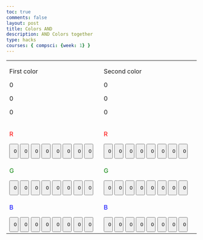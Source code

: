 ```yaml
---
toc: true
comments: false
layout: post
title: Colors AND
description: AND Colors together
type: hacks
courses: { compsci: {week: 1} }
---
```


<html lang="en">
<head>
  <link rel="stylesheet" href="css.css">
</head>
<body>

<style>
  .button {
    width: 10%;
    padding: 10px;
    box-sizing: border-box;
  }
</style>

<table>
  <tr>
    <td>
    <p>First color</p>
    <p id="num1">0</p>
    <p id="num3">0</p>
    <p id="num5">0</p>
    </td>
    <td>
    <p>Second color</p>
    <p id="num2">0</p>
    <p id="num4">0</p>
    <p id="num6">0</p>
    </td>
  </tr>
  
  <tr>
    <td>
      <!-- Creating buttons for the first cell -->
      <p style="color:red">R</p>
  <button id="button1" class="button" onclick="buttonClicked(1)">0</button>
  <button id="button2" class="button" onclick="buttonClicked(2)">0</button>
  <button id="button3" class="button" onclick="buttonClicked(3)">0</button>
  <button id="button4" class="button" onclick="buttonClicked(4)">0</button>
  <button id="button5" class="button" onclick="buttonClicked(5)">0</button>
  <button id="button6" class="button" onclick="buttonClicked(6)">0</button>
  <button id="button7" class="button" onclick="buttonClicked(7)">0</button>
  <button id="button8" class="button" onclick="buttonClicked(8)">0</button>
    </td>
    <td>
      <!-- Creating buttons for the second cell -->
      <p style="color:red">R</p>
      <button id="button9" class="button" onclick="buttonClicked(9)">0</button>
  <button id="button10" class="button" onclick="buttonClicked(10)">0</button>
  <button id="button11" class="button" onclick="buttonClicked(11)">0</button>
  <button id="button12" class="button" onclick="buttonClicked(12)">0</button>
  <button id="button13" class="button" onclick="buttonClicked(13)">0</button>
  <button id="button14" class="button" onclick="buttonClicked(14)">0</button>
  <button id="button15" class="button" onclick="buttonClicked(15)">0</button>
  <button id="button16" class="button" onclick="buttonClicked(16)">0</button>
    </td>
  </tr>

  <tr>
    <td>
      <!-- Creating buttons for the third cell -->
      <p style="color:green">G</p>
      <button id="button17" class="button" onclick="buttonClicked(17)">0</button>
  <button id="button18" class="button" onclick="buttonClicked(18)">0</button>
  <button id="button19" class="button" onclick="buttonClicked(19)">0</button>
  <button id="button20" class="button" onclick="buttonClicked(20)">0</button>
  <button id="button21" class="button" onclick="buttonClicked(21)">0</button>
  <button id="button22" class="button" onclick="buttonClicked(22)">0</button>
  <button id="button23" class="button" onclick="buttonClicked(23)">0</button>
  <button id="button24" class="button" onclick="buttonClicked(24)">0</button>
    </td>
    <td>
      <!-- Creating buttons for the fourth cell -->
      <p style="color:green">G</p>
      <button id="button25" class="button" onclick="buttonClicked(25)">0</button>
  <button id="button26" class="button" onclick="buttonClicked(26)">0</button>
  <button id="button27" class="button" onclick="buttonClicked(27)">0</button>
  <button id="button28" class="button" onclick="buttonClicked(28)">0</button>
  <button id="button29" class="button" onclick="buttonClicked(29)">0</button>
  <button id="button30" class="button" onclick="buttonClicked(30)">0</button>
  <button id="button31" class="button" onclick="buttonClicked(31)">0</button>
  <button id="button32" class="button" onclick="buttonClicked(32)">0</button>
    </td>
  </tr>

  <tr>
    <td>
      <!-- Creating buttons for the fifth cell -->
      <p style="color:blue">B</p>
      <button id="button33" class="button" onclick="buttonClicked(33)">0</button>
  <button id="button34" class="button" onclick="buttonClicked(34)">0</button>
  <button id="button35" class="button" onclick="buttonClicked(35)">0</button>
  <button id="button36" class="button" onclick="buttonClicked(36)">0</button>
  <button id="button37" class="button" onclick="buttonClicked(37)">0</button>
  <button id="button38" class="button" onclick="buttonClicked(38)">0</button>
  <button id="button39" class="button" onclick="buttonClicked(39)">0</button>
  <button id="button40" class="button" onclick="buttonClicked(40)">0</button>
    </td>
    <td>
      <!-- Creating buttons for the sixth cell -->
      <p style="color:blue">B</p>
      <button id="button41" class="button" onclick="buttonClicked(41)">0</button>
  <button id="button42" class="button" onclick="buttonClicked(42)">0</button>
  <button id="button43" class="button" onclick="buttonClicked(43)">0</button>
  <button id="button44" class="button" onclick="buttonClicked(44)">0</button>
  <button id="button45" class="button" onclick="buttonClicked(45)">0</button>
  <button id="button46" class="button" onclick="buttonClicked(46)">0</button>
  <button id="button47" class="button" onclick="buttonClicked(47)">0</button>
  <button id="button48" class="button" onclick="buttonClicked(48)">0</button>
    </td>
  </tr>
</table>
<script>
        function buttonClicked(buttonNumber) {
          var button = document.getElementById("button" + buttonNumber);
          if (button.innerHTML === "0") {
            button.innerHTML = "1";
            var val = document.getElementById("num"+String(Math.floor((buttonNumber-1)/8)+1));
            val.innerHTML = String(parseInt(val.innerHTML) + Math.floor(2**((((8-buttonNumber)%8)+8)%8)));
            console.log(val)
            console.log(-13%8)
          } else {
            button.innerHTML = "0";
            var val = document.getElementById("num"+String(Math.floor((buttonNumber-1)/8)+1));
            val.innerHTML = String(parseInt(val.innerHTML) - Math.floor(2**((((8-buttonNumber)%8)+8)%8)));
            console.log(val)
          }
          };
</script>
</body>
</html>
